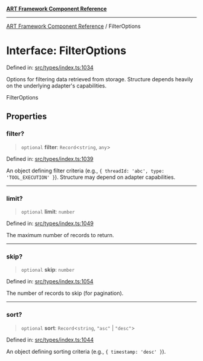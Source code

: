 [**ART Framework Component Reference**](../README.md)

***

[ART Framework Component Reference](../README.md) / FilterOptions

# Interface: FilterOptions

Defined in: [src/types/index.ts:1034](https://github.com/hashangit/ART/blob/fe46dfaaacd3f198d9540925c3184fcab0f9c813/src/types/index.ts#L1034)

Options for filtering data retrieved from storage.
Structure depends heavily on the underlying adapter's capabilities.

 FilterOptions

## Properties

### filter?

> `optional` **filter**: `Record`\<`string`, `any`\>

Defined in: [src/types/index.ts:1039](https://github.com/hashangit/ART/blob/fe46dfaaacd3f198d9540925c3184fcab0f9c813/src/types/index.ts#L1039)

An object defining filter criteria (e.g., `{ threadId: 'abc', type: 'TOOL_EXECUTION' }`). Structure may depend on adapter capabilities.

***

### limit?

> `optional` **limit**: `number`

Defined in: [src/types/index.ts:1049](https://github.com/hashangit/ART/blob/fe46dfaaacd3f198d9540925c3184fcab0f9c813/src/types/index.ts#L1049)

The maximum number of records to return.

***

### skip?

> `optional` **skip**: `number`

Defined in: [src/types/index.ts:1054](https://github.com/hashangit/ART/blob/fe46dfaaacd3f198d9540925c3184fcab0f9c813/src/types/index.ts#L1054)

The number of records to skip (for pagination).

***

### sort?

> `optional` **sort**: `Record`\<`string`, `"asc"` \| `"desc"`\>

Defined in: [src/types/index.ts:1044](https://github.com/hashangit/ART/blob/fe46dfaaacd3f198d9540925c3184fcab0f9c813/src/types/index.ts#L1044)

An object defining sorting criteria (e.g., `{ timestamp: 'desc' }`).

